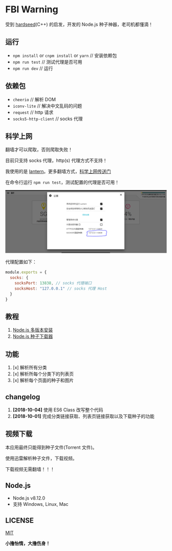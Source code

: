 # FBI Warning

受到 [hardseed](https://github.com/yangyangwithgnu/hardseed)(C++) 的启发，开发的 Node.js 种子神器，老司机都懂滴！

## 运行

- `npm install` or `cnpm install` or `yarn` // 安装依赖包
- `npm run test` // 测试代理是否可用
- `npm run dev` // 运行

## 依赖包

- `cheerio` // 解析 DOM
- `iconv-lite` // 解决中文乱码的问题
- `request` // http 请求
- `socks5-http-client` // socks 代理

## 科学上网

翻墙才可以爬取，否则爬取失败！

目前只支持 socks 代理，http(s) 代理方式不支持！

我使用的是 [lantern](https://github.com/getlantern/lantern)。更多翻墙方式，[科学上网传送门](https://github.com/search?o=desc&q=%E7%A7%91%E5%AD%A6%E4%B8%8A%E7%BD%91&s=stars&type=Repositories)

在命令行运行 `npm run test`，测试配置的代理是否可用！

![lantern](./images/lantern.png)

代理配置如下：

```js
module.exports = {
  socks: {
    socksPort: 13838, // socks 代理端口
    socksHost: "127.0.0.1" // socks 代理 Host
  }
}
```

## 教程

1. [Node.js 多版本安装](https://www.cnblogs.com/stevexu/p/9734249.html)
2. [Node.js 种子下载器](https://www.cnblogs.com/stevexu/p/9755337.html)

## 功能

1. [x] 解析所有分类
2. [x] 解析所每个分类下的列表页
3. [x] 解析每个页面的种子和图片

## changelog

1. **[2018-10-04]** 使用 ES6 Class 改写整个代码
2. **[2018-10-01]** 完成分类链接获取、列表页链接获取以及下载种子的功能

## 视频下载

本应用最终只能得到种子文件(Torrent 文件)。

使用迅雷解析种子文件，下载视频。

下载视频无需翻墙！！！

## Node.js

- Node.js v8.12.0
- 支持 Windows, Linux, Mac

## LICENSE

[MIT](./LICENSE)

**小撸怡情，大撸伤身！**
